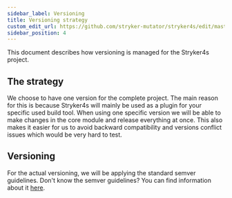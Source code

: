 ```yaml
---
sidebar_label: Versioning
title: Versioning strategy
custom_edit_url: https://github.com/stryker-mutator/stryker4s/edit/master/docs/versioning.md
sidebar_position: 4
---
```


This document describes how versioning is managed for the Stryker4s project.

## The strategy

We choose to have one version for the complete project. The main reason for this is because Stryker4s
will mainly be used as a plugin for your specific used build tool. When using one specific version
we will be able to make changes in the core module and release everything at once. This also makes it
easier for us to avoid backward compatibility and versions conflict issues which would be very hard to test.

## Versioning

For the actual versioning, we will be applying the standard semver guidelines.
Don't know the semver guidelines? You can find information about it [here](https://semver.org/).
